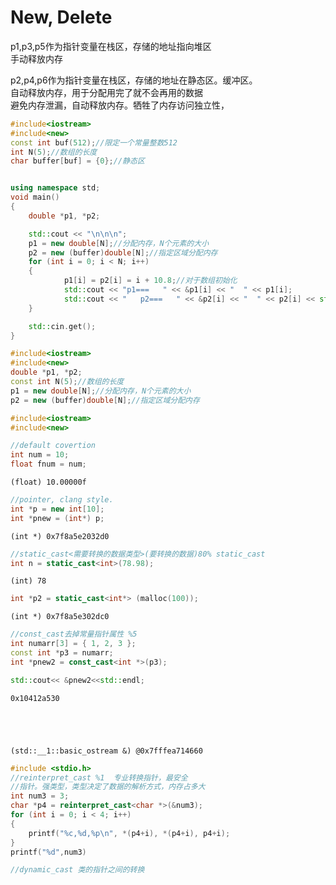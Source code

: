 
# New, Delete



p1,p3,p5作为指针变量在栈区，存储的地址指向堆区  
手动释放内存  



p2,p4,p6作为指针变量在栈区，存储的地址在静态区。缓冲区。  
自动释放内存，用于分配用完了就不会再用的数据  
避免内存泄漏，自动释放内存。牺牲了内存访问独立性，  

```cpp
#include<iostream>
#include<new>
const int buf(512);//限定一个常量整数512
int N(5);//数组的长度
char buffer[buf] = {0};//静态区


using namespace std;
void main()
{
	double *p1, *p2;

	std::cout << "\n\n\n";
	p1 = new double[N];//分配内存，N个元素的大小
	p2 = new (buffer)double[N];//指定区域分配内存
	for (int i = 0; i < N; i++)
	{
			p1[i] = p2[i] = i + 10.8;//对于数组初始化
			std::cout << "p1===   " << &p1[i] << "  " << p1[i];
			std::cout << "   p2===   " << &p2[i] << "  " << p2[i] << std::endl;
	}

	std::cin.get();
}
```


```c++
#include<iostream>
#include<new>
double *p1, *p2;
const int N(5);//数组的长度
p1 = new double[N];//分配内存，N个元素的大小
p2 = new (buffer)double[N];//指定区域分配内存
```


```c++
#include<iostream>
#include<new>
```




    




```c++
//default covertion
int num = 10;
float fnum = num;
```




    (float) 10.00000f





```c++
//pointer, clang style.
int *p = new int[10];
int *pnew = (int*) p;
```




    (int *) 0x7f8a5e2032d0





```c++
//static_cast<需要转换的数据类型>(要转换的数据)80% static_cast
int n = static_cast<int>(78.98);
```




    (int) 78





```c++
int *p2 = static_cast<int*> (malloc(100));
```




    (int *) 0x7f8a5e302dc0





```c++
//const_cast去掉常量指针属性 %5
int numarr[3] = { 1, 2, 3 };
const int *p3 = numarr;
int *pnew2 = const_cast<int *>(p3);

std::cout<< &pnew2<<std::endl;
```

    0x10412a530





    (std::__1::basic_ostream &) @0x7fffea714660





```c++
#include <stdio.h>
//reinterpret_cast %1  专业转换指针，最安全
//指针。强类型，类型决定了数据的解析方式，内存占多大
int num3 = 3;
char *p4 = reinterpret_cast<char *>(&num3);
for (int i = 0; i < 4; i++)
{
    printf("%c,%d,%p\n", *(p4+i), *(p4+i), p4+i);
}
printf("%d",num3)
```


```c++
//dynamic_cast 类的指针之间的转换
```
